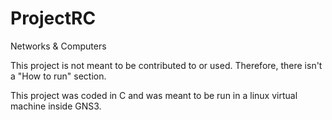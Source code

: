 # ProjectRC
 
 Networks & Computers
 
This project is not meant to be contributed to or used. Therefore, there isn't a "How to run" section.

This project was coded in C and was meant to be run in a linux virtual machine inside GNS3. 
